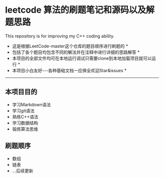 # leetcode 算法的刷题笔记和源码以及解题思路
This repository is for improving my C++ coding ability.  
* 这是根据LeetCode-master这个仓库的题目顺序进行刷题的 *  
* 包括了各个题目均包含不同的解法并在注释中进行详细的思路解答 *  
* 本项目的全部文件均可在本地运行调试只需要clone到本地加载项目就可以运行 *  
* 本项目小白友好---各种基础文档一应俱全欢迎Star&issues *  
***  
  
## 本项目目的  
  * 学习Markdown语法  
  * 学习git语法  
  * 熟练C++语法  
  * 学习数据结构  
  * 锻炼算法思维  
    
## 刷题顺序  
  * 数组  
  * 链表  
  * ...后续更新  
